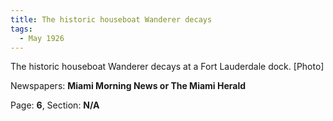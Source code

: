 ```yaml
---  
title: The historic houseboat Wanderer decays  
tags:  
  - May 1926  
---  
```

  
The historic houseboat Wanderer decays at a Fort Lauderdale dock. [Photo]  
  
Newspapers: **Miami Morning News or The Miami Herald**  
  
Page: **6**, Section: **N/A** 
